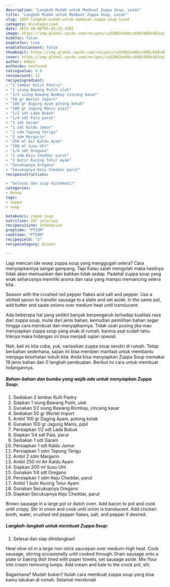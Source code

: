 ```yaml
---
description: "Langkah Mudah untuk Membuat Zuppa Soup, Lezat"
title: "Langkah Mudah untuk Membuat Zuppa Soup, Lezat"
slug: 1897-langkah-mudah-untuk-membuat-zuppa-soup-lezat
category: Uncategorized
date: 2022-10-06T05:42:25.339Z
image: https://img-global.cpcdn.com/recipes/ca33082a4dbccb00/680x482cq70/zuppa-soup-foto-resep-utama.jpg
hideToc: false
enableToc: true
enableTocContent: false
thumbnail: https://img-global.cpcdn.com/recipes/ca33082a4dbccb00/680x482cq70/zuppa-soup-foto-resep-utama.jpg
cover: https://img-global.cpcdn.com/recipes/ca33082a4dbccb00/680x482cq70/zuppa-soup-foto-resep-utama.jpg
author: Admin
authorAv: notfound
ratingvalue: 4.8
reviewcount: 12
recipeingredient:
- "2 lembar Kulit Pastry"
- "1 siung Bawang Putih ulek"
- "1/2 siung Bawang Bombay cincang kasar"
- "50 gr Wortel Import"
- "100 gr Daging Ayam potong kotak"
- "100 gr Jagung Manis pipil"
- "1/2 sdt Lada Bubuk"
- "1/4 sdt Pala parut"
- "1 sdt Garam"
- "1 sdt Kaldu Jamur"
- "1 sdm Tepung Terigu"
- "2 sdm Margarin"
- "250 ml Air Kaldu Ayam"
- "200 ml Susu Uht"
- "1/4 sdt Oregano"
- "1 sdm Keju Cheddar parut"
- "1 butir Kuning Telur Ayam"
- "Secukupnya Oregano"
- "Secukupnya Keju Cheddar parut"
recipeinstructions:

- "Selesai dan siap dinikmati!"
categories:
- Resep
tags:
- zuppa
- soup

katakunci: zuppa soup 
nutrition: 287 calories
recipecuisine: Indonesian
preptime: "PT33M"
cooktime: "PT59M"
recipeyield: "2"
recipecategory: Dinner

---
```



Lagi mencari ide resep zuppa soup yang menggugah selera? Cara menyiapkannya sangat gampang. Tapi Kalau salah mengolah maka hasilnya tidak akan memuaskan dan bahkan tidak sedap. Padahal zuppa soup yang enak seharusnya memiliki aroma dan rasa yang mampu memancing selera kita.


Season with the crushed red pepper flakes and salt and pepper. Use a slotted spoon to transfer sausage to a plate and set aside. In the same pot, add butter and saute onions over medium heat until translucent.

Ada beberapa hal yang sedikit banyak berpengaruh terhadap kualitas rasa dari zuppa soup, mulai dari jenis bahan, kemudian pemilihan bahan segar hingga cara membuat dan menyajikannya. Tidak usah pusing jika mau menyiapkan zuppa soup yang enak di rumah, karena asal sudah tahu triknya maka hidangan ini bisa menjadi sajian spesial.


Nah, kali ini kita coba, yuk, variasikan zuppa soup sendiri di rumah. Tetap berbahan sederhana, sajian ini bisa memberi manfaat untuk membantu menjaga kesehatan tubuh kita. Anda bisa menyiapkan Zuppa Soup memakai 19 jenis bahan dan 0 langkah pembuatan. Berikut ini cara untuk membuat hidangannya.

<!--inarticleads1-->

##### Bahan-bahan dan bumbu yang wajib ada untuk menyiapkan Zuppa Soup:

1. Sediakan 2 lembar Kulit Pastry
1. Siapkan 1 siung Bawang Putih, ulek
1. Gunakan 1/2 siung Bawang Bombay, cincang kasar
1. Sediakan 50 gr Wortel Import
1. Ambil 100 gr Daging Ayam, potong kotak
1. Gunakan 100 gr Jagung Manis, pipil
1. Persiapkan 1/2 sdt Lada Bubuk
1. Siapkan 1/4 sdt Pala, parut
1. Sediakan 1 sdt Garam
1. Persiapkan 1 sdt Kaldu Jamur
1. Persiapkan 1 sdm Tepung Terigu
1. Ambil 2 sdm Margarin
1. Ambil 250 ml Air Kaldu Ayam
1. Siapkan 200 ml Susu Uht
1. Gunakan 1/4 sdt Oregano
1. Persiapkan 1 sdm Keju Cheddar, parut
1. Ambil 1 butir Kuning Telur Ayam
1. Gunakan Secukupnya Oregano
1. Siapkan Secukupnya Keju Cheddar, parut


Brown sausage in a large pot or dutch oven. Add bacon to pot and cook until crispy. Stir in onion and cook until onion is translucent. Add chicken broth, water, crushed red pepper flakes, salt, and pepper if desired. 

<!--inarticleads2-->

##### Langkah-langkah untuk membuat Zuppa Soup:


1. Selesai dan siap dihidangkan!

Heat olive oil in a large non-stick saucepan over medium-high heat. Cook sausage, stirring occasionally until cooked through. Drain sausage onto a plate or baking dish lined with paper towels, set sausage aside. Mix flour into cream removing lumps. Add cream and kale to the crock pot, stir. 

Bagaimana? Mudah bukan? Itulah cara membuat zuppa soup yang bisa kamu lakukan di rumah. Selamat menikmati
